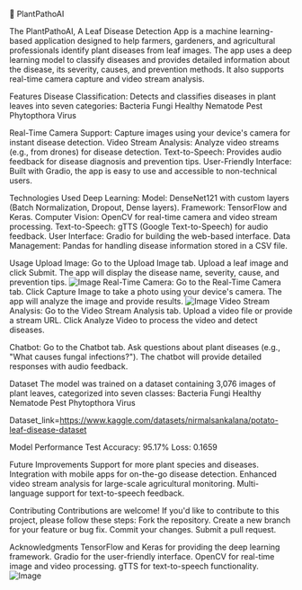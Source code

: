 🌿 PlantPathoAI


The PlantPathoAI, A Leaf Disease Detection App is a machine learning-based application designed to help farmers, gardeners, and agricultural professionals identify plant diseases from leaf images. The app uses a deep learning model to classify diseases and provides detailed information about the disease, its severity, causes, and prevention methods. It also supports real-time camera capture and video stream analysis.

Features
Disease Classification: Detects and classifies diseases in plant leaves into seven categories:
Bacteria
Fungi
Healthy
Nematode
Pest
Phytopthora
Virus

Real-Time Camera Support: Capture images using your device's camera for instant disease detection.
Video Stream Analysis: Analyze video streams (e.g., from drones) for disease detection.
Text-to-Speech: Provides audio feedback for disease diagnosis and prevention tips.
User-Friendly Interface: Built with Gradio, the app is easy to use and accessible to non-technical users.

Technologies Used
Deep Learning:
Model: DenseNet121 with custom layers (Batch Normalization, Dropout, Dense layers).
Framework: TensorFlow and Keras.
Computer Vision: OpenCV for real-time camera and video stream processing.
Text-to-Speech: gTTS (Google Text-to-Speech) for audio feedback.
User Interface: Gradio for building the web-based interface.
Data Management: Pandas for handling disease information stored in a CSV file.

Usage
Upload Image:
Go to the Upload Image tab.
Upload a leaf image and click Submit.
The app will display the disease name, severity, cause, and prevention tips.
![Image](https://github.com/user-attachments/assets/bce19b59-1b3b-44b2-85e4-e5a5a67b19db)
Real-Time Camera:
Go to the Real-Time Camera tab.
Click Capture Image to take a photo using your device's camera.
The app will analyze the image and provide results.
![Image](https://github.com/user-attachments/assets/a3b7e143-6803-43c9-813d-fbac1b911d73)
Video Stream Analysis:
Go to the Video Stream Analysis tab.
Upload a video file or provide a stream URL.
Click Analyze Video to process the video and detect diseases.

Chatbot:
Go to the Chatbot tab.
Ask questions about plant diseases (e.g., "What causes fungal infections?").
The chatbot will provide detailed responses with audio feedback.

Dataset
The model was trained on a dataset containing 3,076 images of plant leaves, categorized into seven classes:
Bacteria
Fungi
Healthy
Nematode
Pest
Phytopthora
Virus

Dataset_link=https://www.kaggle.com/datasets/nirmalsankalana/potato-leaf-disease-dataset

Model Performance
Test Accuracy: 95.17%
Loss: 0.1659

Future Improvements
Support for more plant species and diseases.
Integration with mobile apps for on-the-go disease detection.
Enhanced video stream analysis for large-scale agricultural monitoring.
Multi-language support for text-to-speech feedback.

Contributing
Contributions are welcome! If you'd like to contribute to this project, please follow these steps:
Fork the repository.
Create a new branch for your feature or bug fix.
Commit your changes.
Submit a pull request.

Acknowledgments
TensorFlow and Keras for providing the deep learning framework.
Gradio for the user-friendly interface.
OpenCV for real-time image and video processing.
gTTS for text-to-speech functionality.
![Image](https://github.com/user-attachments/assets/6bb1028c-2b80-44de-8e62-0c7e67c800e1)
